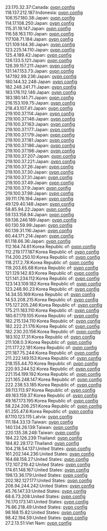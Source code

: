 23.170.32.37:Canada: [ovpn config](vpn/23_170_32_37.ovpn)  
118.137.212.187:Indonesia: [ovpn config](vpn/118_137_212_187.ovpn)  
106.157.180.38:Japan: [ovpn config](vpn/106_157_180_38.ovpn)  
114.17.108.250:Japan: [ovpn config](vpn/114_17_108_250.ovpn)  
115.31.19.147:Japan: [ovpn config](vpn/115_31_19_147.ovpn)  
116.58.163.110:Japan: [ovpn config](vpn/116_58_163_110.ovpn)  
117.108.71.184:Japan: [ovpn config](vpn/117_108_71_184.ovpn)  
121.109.144.36:Japan: [ovpn config](vpn/121_109_144_36.ovpn)  
123.225.14.110:Japan: [ovpn config](vpn/123_225_14_110.ovpn)  
125.4.189.42:Japan: [ovpn config](vpn/125_4_189_42.ovpn)  
126.133.5.121:Japan: [ovpn config](vpn/126_133_5_121.ovpn)  
126.39.157.211:Japan: [ovpn config](vpn/126_39_157_211.ovpn)  
131.147.153.73:Japan: [ovpn config](vpn/131_147_153_73.ovpn)  
147.192.99.236:Japan: [ovpn config](vpn/147_192_99_236.ovpn)  
180.144.32.248:Japan: [ovpn config](vpn/180_144_32_248.ovpn)  
182.248.241.71:Japan: [ovpn config](vpn/182_248_241_71.ovpn)  
183.176.112.146:Japan: [ovpn config](vpn/183_176_112_146.ovpn)  
183.180.141.71:Japan: [ovpn config](vpn/183_180_141_71.ovpn)  
216.153.109.75:Japan: [ovpn config](vpn/216_153_109_75.ovpn)  
218.43.107.41:Japan: [ovpn config](vpn/218_43_107_41.ovpn)  
219.100.37.114:Japan: [ovpn config](vpn/219_100_37_114.ovpn)  
219.100.37.146:Japan: [ovpn config](vpn/219_100_37_146.ovpn)  
219.100.37.163:Japan: [ovpn config](vpn/219_100_37_163.ovpn)  
219.100.37.177:Japan: [ovpn config](vpn/219_100_37_177.ovpn)  
219.100.37.179:Japan: [ovpn config](vpn/219_100_37_179.ovpn)  
219.100.37.181:Japan: [ovpn config](vpn/219_100_37_181.ovpn)  
219.100.37.186:Japan: [ovpn config](vpn/219_100_37_186.ovpn)  
219.100.37.198:Japan: [ovpn config](vpn/219_100_37_198.ovpn)  
219.100.37.207:Japan: [ovpn config](vpn/219_100_37_207.ovpn)  
219.100.37.221:Japan: [ovpn config](vpn/219_100_37_221.ovpn)  
219.100.37.26:Japan: [ovpn config](vpn/219_100_37_26.ovpn)  
219.100.37.30:Japan: [ovpn config](vpn/219_100_37_30.ovpn)  
219.100.37.31:Japan: [ovpn config](vpn/219_100_37_31.ovpn)  
219.100.37.49:Japan: [ovpn config](vpn/219_100_37_49.ovpn)  
219.100.37.9:Japan: [ovpn config](vpn/219_100_37_9.ovpn)  
219.100.37.98:Japan: [ovpn config](vpn/219_100_37_98.ovpn)  
39.111.176.194:Japan: [ovpn config](vpn/39_111_176_194.ovpn)  
49.129.40.148:Japan: [ovpn config](vpn/49_129_40_148.ovpn)  
58.85.94.22:Japan: [ovpn config](vpn/58_85_94_22.ovpn)  
59.133.158.94:Japan: [ovpn config](vpn/59_133_158_94.ovpn)  
59.136.246.189:Japan: [ovpn config](vpn/59_136_246_189.ovpn)  
60.130.59.99:Japan: [ovpn config](vpn/60_130_59_99.ovpn)  
60.139.31.116:Japan: [ovpn config](vpn/60_139_31_116.ovpn)  
60.44.171.214:Japan: [ovpn config](vpn/60_44_171_214.ovpn)  
61.118.66.36:Japan: [ovpn config](vpn/61_118_66_36.ovpn)  
112.164.74.61:Korea Republic of: [ovpn config](vpn/112_164_74_61.ovpn)  
112.219.177.187:Korea Republic of: [ovpn config](vpn/112_219_177_187.ovpn)  
114.200.250.10:Korea Republic of: [ovpn config](vpn/114_200_250_10.ovpn)  
118.217.2.78:Korea Republic of: [ovpn config](vpn/118_217_2_78.ovpn)  
119.203.65.68:Korea Republic of: [ovpn config](vpn/119_203_65_68.ovpn)  
121.129.142.83:Korea Republic of: [ovpn config](vpn/121_129_142_83.ovpn)  
121.141.234.112:Korea Republic of: [ovpn config](vpn/121_141_234_112.ovpn)  
123.143.109.182:Korea Republic of: [ovpn config](vpn/123_143_109_182.ovpn)  
123.248.90.23:Korea Republic of: [ovpn config](vpn/123_248_90_23.ovpn)  
14.34.55.169:Korea Republic of: [ovpn config](vpn/14_34_55_169.ovpn)  
14.53.208.215:Korea Republic of: [ovpn config](vpn/14_53_208_215.ovpn)  
175.127.205.246:Korea Republic of: [ovpn config](vpn/175_127_205_246.ovpn)  
175.211.183.110:Korea Republic of: [ovpn config](vpn/175_211_183_110.ovpn)  
180.67.179.105:Korea Republic of: [ovpn config](vpn/180_67_179_105.ovpn)  
182.215.134.110:Korea Republic of: [ovpn config](vpn/182_215_134_110.ovpn)  
182.222.21.176:Korea Republic of: [ovpn config](vpn/182_222_21_176.ovpn)  
182.230.20.156:Korea Republic of: [ovpn config](vpn/182_230_20_156.ovpn)  
183.102.17.31:Korea Republic of: [ovpn config](vpn/183_102_17_31.ovpn)  
211.108.0.3:Korea Republic of: [ovpn config](vpn/211_108_0_3.ovpn)  
211.177.22.181:Korea Republic of: [ovpn config](vpn/211_177_22_181.ovpn)  
211.187.75.244:Korea Republic of: [ovpn config](vpn/211_187_75_244.ovpn)  
211.222.149.153:Korea Republic of: [ovpn config](vpn/211_222_149_153.ovpn)  
218.155.44.70:Korea Republic of: [ovpn config](vpn/218_155_44_70.ovpn)  
220.93.244.52:Korea Republic of: [ovpn config](vpn/220_93_244_52.ovpn)  
221.154.199.192:Korea Republic of: [ovpn config](vpn/221_154_199_192.ovpn)  
221.165.248.147:Korea Republic of: [ovpn config](vpn/221_165_248_147.ovpn)  
222.238.53.185:Korea Republic of: [ovpn config](vpn/222_238_53_185.ovpn)  
39.113.113.97:Korea Republic of: [ovpn config](vpn/39_113_113_97.ovpn)  
49.163.159.37:Korea Republic of: [ovpn config](vpn/49_163_159_37.ovpn)  
49.167.173.195:Korea Republic of: [ovpn config](vpn/49_167_173_195.ovpn)  
58.224.206.251:Korea Republic of: [ovpn config](vpn/58_224_206_251.ovpn)  
61.255.47.6:Korea Republic of: [ovpn config](vpn/61_255_47_6.ovpn)  
87.110.123.115:Latvia: [ovpn config](vpn/87_110_123_115.ovpn)  
111.184.33.13:Taiwan: [ovpn config](vpn/111_184_33_13.ovpn)  
140.134.26.139:Taiwan: [ovpn config](vpn/140_134_26_139.ovpn)  
220.135.38.248:Taiwan: [ovpn config](vpn/220_135_38_248.ovpn)  
184.22.126.239:Thailand: [ovpn config](vpn/184_22_126_239.ovpn)  
184.82.28.172:Thailand: [ovpn config](vpn/184_82_28_172.ovpn)  
104.218.54.137:United States: [ovpn config](vpn/104_218_54_137.ovpn)  
161.202.144.236:United States: [ovpn config](vpn/161_202_144_236.ovpn)  
164.68.158.27:United States: [ovpn config](vpn/164_68_158_27.ovpn)  
172.107.219.42:United States: [ovpn config](vpn/172_107_219_42.ovpn)  
174.61.148.167:United States: [ovpn config](vpn/174_61_148_167.ovpn)  
198.13.36.179:United States: [ovpn config](vpn/198_13_36_179.ovpn)  
202.182.127.177:United States: [ovpn config](vpn/202_182_127_177.ovpn)  
208.94.244.242:United States: [ovpn config](vpn/208_94_244_242.ovpn)  
45.76.147.33:United States: [ovpn config](vpn/45_76_147_33.ovpn)  
68.6.73.208:United States: [ovpn config](vpn/68_6_73_208.ovpn)  
76.170.173.141:United States: [ovpn config](vpn/76_170_173_141.ovpn)  
76.86.218.49:United States: [ovpn config](vpn/76_86_218_49.ovpn)  
98.168.15.82:United States: [ovpn config](vpn/98_168_15_82.ovpn)  
98.42.194.59:United States: [ovpn config](vpn/98_42_194_59.ovpn)  
27.2.13.51:Viet Nam: [ovpn config](vpn/27_2_13_51.ovpn)  
